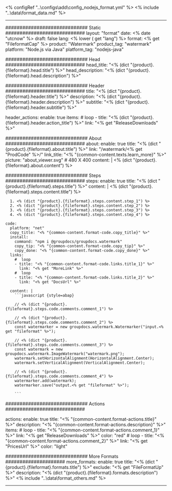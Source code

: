 <% configRef "..\\configs\\add\\config_nodejs_format.yml" %>
<% include "..\\data\\format_data.md" %>

---
############################# Static ############################
layout: "format"
date:  <% date "utcnow" %>
draft: false
lang: <% lower ( get "lang") %>
format: <% get "FileformatCap" %>
product: "Watermark"
product_tag: "watermark"
platform: "Node.js via Java"
platform_tag: "nodejs-java"

############################# Head ############################
head_title: "<% (dict "{product}.{fileformat}.head.title") %>"
head_description: "<% (dict "{product}.{fileformat}.head.description") %>"

############################# Header ############################
title: "<% (dict "{product}.{fileformat}.header.title") %>" 
description: "<% (dict "{product}.{fileformat}.header.description") %>"
subtitle: "<% (dict "{product}.{fileformat}.header.subtitle") %>" 

header_actions:
  enable: true
  items:
    #  loop
    - title: "<% (dict "{product}.{fileformat}.header.action_title") %>"
      link: "<% get "ReleaseDownloads" %>"
      
############################# About ############################
about:
    enable: true
    title: "<% (dict "{product}.{fileformat}.about.title") %>"
    link: "/watermark/<% get "ProdCode" %>/"
    link_title: "<% "{common-content.texts.learn_more}" %>"
    picture: "about_viewer.svg" # 480 X 400
    content: |
       <% (dict "{product}.{fileformat}.about.content") %>

############################# Steps ############################
steps:
    enable: true
    title: "<% (dict "{product}.{fileformat}.steps.title") %>"
    content: |
      <% (dict "{product}.{fileformat}.steps.content.title") %>
      
      1. <% (dict "{product}.{fileformat}.steps.content.step_1") %>
      2. <% (dict "{product}.{fileformat}.steps.content.step_2") %>
      3. <% (dict "{product}.{fileformat}.steps.content.step_3") %>
      4. <% (dict "{product}.{fileformat}.steps.content.step_4") %>
   
    code:
      platform: "net"
      copy_title: "<% "{common-content.format-code.copy_title}" %>"
      install:
        command: "npm i @groupdocs/groupdocs.watermark"
        copy_tip: "<% "{common-content.format-code.copy_tip}" %>"
        copy_done: "<% "{common-content.format-code.copy_done}" %>"
      links:
        #  loop
        - title: "<% "{common-content.format-code.links.title_1}" %>"
          link: "<% get "MoreLink" %>"
        #  loop
        - title: "<% "{common-content.format-code.links.title_2}" %>"
          link: "<% get "DocsUrl" %>"
          
      content: |
        ```javascript {style=abap}

        // <% (dict "{product}.{fileformat}.steps.code.comments.comment_1") %>

        // <% (dict "{product}.{fileformat}.steps.code.comments.comment_2") %>
        const watermarker = new groupdocs.watermark.Watermarker("input.<% get "fileformat" %>");
        
        // <% (dict "{product}.{fileformat}.steps.code.comments.comment_3") %>
        const watermark = new groupdocs.watermark.ImageWatermark("watermark.png");
        watermark.setHorizontalAlignment(HorizontalAlignment.Center);
        watermark.setVerticalAlignment(VerticalAlignment.Center);

        // <% (dict "{product}.{fileformat}.steps.code.comments.comment_4") %>
        watermarker.add(watermark);
        watermarker.save("output.<% get "fileformat" %>");
        
        ```            

############################# Actions ############################

actions:
  enable: true
  title: "<% "{common-content.format-actions.title}" %>"
  description: "<% "{common-content.format-actions.description}" %>"
  items:
    #  loop
    - title: "<% "{common-content.format-actions.comment_1}" %>"
      link: "<% get "ReleaseDownloads" %>"
      color: "red"
        #  loop
    - title: "<% "{common-content.format-actions.comment_2}" %>"
      link: "<% get "PricesUrl" %>"
      color: "light"


############################# More Formats #####################
more_formats:
    enable: true
    title: "<% (dict "{product}.{fileformat}.formats.title") %>"
    exclude: "<% get "FileFormatUp" %>"
    description: "<% (dict "{product}.{fileformat}.formats.description") %>"
<% include "..\\data\\format_others.md" %>

---